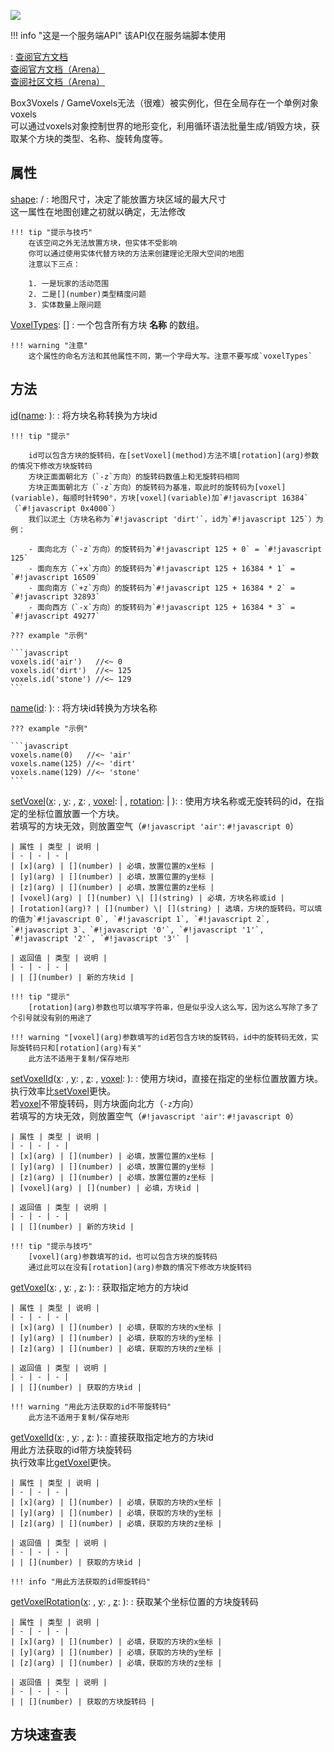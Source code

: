 <a href="https://github.com/qndm"><img src="https://img.shields.io/badge/%E8%B4%A1%E7%8C%AE%E8%80%85-qndm-blue"></img></a>

!!! info "这是一个服务端API"
    该API仅在服务端脚本使用

: [查阅官方文档](https://box3.yuque.com/org-wiki-box3-ev7rl4/guide/fhg88pn0tr2yo54n)  
  [查阅官方文档（Arena）](https://box3.yuque.com/staff-khn556/wupvz3/gkz7g1wazf5izpfy#yo8NS)  
  [查阅社区文档（Arena）](https://www.yuque.com/box3lab/api/oy2d601gqs52bfuv)

<def>Box3Voxels</def> / <def>GameVoxels</def>无法（很难）被实例化，但在全局存在一个单例对象<def>voxels</def>  
可以通过<def>voxels</def>对象控制世界的地形变化，利用循环语法批量生成/销毁方块，获取某个方块的类型、名称、旋转角度等。

## 属性
[shape](readonly): [](Box3Vector3) / [](GameVector3)
:   地图尺寸，决定了能放置方块区域的最大尺寸  
    这一属性在地图创建之初就以确定，无法修改

    !!! tip "提示与技巧"
        在该空间之外无法放置方块，但实体不受影响  
        你可以通过使用实体代替方块的方法来创建理论无限大空间的地图  
        注意以下三点：

        1. 一是玩家的活动范围
        2. 二是[](number)类型精度问题
        3. 实体数量上限问题

[VoxelTypes](readonly): [](string)[]
:   一个包含所有方块 **名称** 的数组。

    !!! warning "注意"
        这个属性的命名方法和其他属性不同，第一个字母大写。注意不要写成`voxelTypes`


## 方法
[id](method)([name](arg): [](string)): [](number)
:   将方块名称转换为方块id

    !!! tip "提示"

        id可以包含方块的旋转码，在[setVoxel](method)方法不填[rotation](arg)参数的情况下修改方块旋转码  
        方块正面面朝北方（`-z`方向）的旋转码数值上和无旋转码相同  
        方块正面面朝北方（`-z`方向）的旋转码为基准，取此时的旋转码为[voxel](variable)，每顺时针转90°，方块[voxel](variable)加`#!javascript 16384`（`#!javascript 0x4000`）  
        我们以泥土（方块名称为`#!javascript 'dirt'`，id为`#!javascript 125`）为例：

        - 面向北方（`-z`方向）的旋转码为`#!javascript 125 + 0` = `#!javascript 125`
        - 面向东方（`+x`方向）的旋转码为`#!javascript 125 + 16384 * 1` = `#!javascript 16509`
        - 面向南方（`+z`方向）的旋转码为`#!javascript 125 + 16384 * 2` = `#!javascript 32893`
        - 面向西方（`-x`方向）的旋转码为`#!javascript 125 + 16384 * 3` = `#!javascript 49277`

    ??? example "示例"

    ```javascript
    voxels.id('air')   //<~ 0
    voxels.id('dirt')  //<~ 125
    voxels.id('stone') //<~ 129
    ```

[name](method)([id](arg): [](number)): [](string)
:   将方块id转换为方块名称

    ??? example "示例"

    ```javascript
    voxels.name(0)   //<~ 'air'
    voxels.name(125) //<~ 'dirt'
    voxels.name(129) //<~ 'stone'
    ```

[setVoxel](method)([x](arg): [](number), [y](arg): [](number), [z](arg): [](number), [voxel](arg): [](number) | [](string), [rotation](arg): [](number) | [](string)): [](number)
:   使用方块名称或无旋转码的id，在指定的坐标位置放置一个方块。  
    若填写的方块无效，则放置空气（`#!javascript 'air'`: `#!javascript 0`）

    | 属性 | 类型 | 说明 |
    | - | - | - |
    | [x](arg) | [](number) | 必填，放置位置的x坐标 |
    | [y](arg) | [](number) | 必填，放置位置的y坐标 |
    | [z](arg) | [](number) | 必填，放置位置的z坐标 |
    | [voxel](arg) | [](number) \| [](string) | 必填，方块名称或id |
    | [rotation](arg)? | [](number) \| [](string) | 选填，方块的旋转码，可以填的值为`#!javascript 0`, `#!javascript 1`, `#!javascript 2`, `#!javascript 3`、`#!javascript '0'`, `#!javascript '1'`, `#!javascript '2'`, `#!javascript '3'` |

    | 返回值 | 类型 | 说明 |
    | - | - | - |
    | | [](number) | 新的方块id |

    !!! tip "提示"
        [rotation](arg)参数也可以填写字符串，但是似乎没人这么写，因为这么写除了多了个引号就没有别的用途了

    !!! warning "[voxel](arg)参数填写的id若包含方块的旋转码，id中的旋转码无效，实际旋转码只和[rotation](arg)有关"
        此方法不适用于复制/保存地形

[setVoxelId](method)([x](arg): [](number), [y](arg): [](number), [z](arg): [](number), [voxel](arg): [](number)): [](number)
:   使用方块id，直接在指定的坐标位置放置方块。  
    执行效率比[setVoxel](method)更快。  
    若[voxel](arg)不带旋转码，则方块面向北方（`-z`方向）  
    若填写的方块无效，则放置空气（`#!javascript 'air'`: `#!javascript 0`）

    | 属性 | 类型 | 说明 |
    | - | - | - |
    | [x](arg) | [](number) | 必填，放置位置的x坐标 |
    | [y](arg) | [](number) | 必填，放置位置的y坐标 |
    | [z](arg) | [](number) | 必填，放置位置的z坐标 |
    | [voxel](arg) | [](number) | 必填，方块id |

    | 返回值 | 类型 | 说明 |
    | - | - | - |
    | | [](number) | 新的方块id |

    !!! tip "提示与技巧"
        [voxel](arg)参数填写的id，也可以包含方块的旋转码  
        通过此可以在没有[rotation](arg)参数的情况下修改方块旋转码

[getVoxel](method)([x](arg): [](number), [y](arg): [](number), [z](arg): [](number)): [](number)
:   获取指定地方的方块id  

    | 属性 | 类型 | 说明 |
    | - | - | - |
    | [x](arg) | [](number) | 必填，获取的方块的x坐标 |
    | [y](arg) | [](number) | 必填，获取的方块的y坐标 |
    | [z](arg) | [](number) | 必填，获取的方块的z坐标 |

    | 返回值 | 类型 | 说明 |
    | - | - | - |
    | | [](number) | 获取的方块id |

    !!! warning "用此方法获取的id不带旋转码"
        此方法不适用于复制/保存地形

[getVoxelId](method)([x](arg): [](number), [y](arg): [](number), [z](arg): [](number)): [](number)
:   直接获取指定地方的方块id  
    用此方法获取的id带方块旋转码  
    执行效率比[getVoxel](method)更快。

    | 属性 | 类型 | 说明 |
    | - | - | - |
    | [x](arg) | [](number) | 必填，获取的方块的x坐标 |
    | [y](arg) | [](number) | 必填，获取的方块的y坐标 |
    | [z](arg) | [](number) | 必填，获取的方块的z坐标 |

    | 返回值 | 类型 | 说明 |
    | - | - | - |
    | | [](number) | 获取的方块id |

    !!! info "用此方法获取的id带旋转码"

[getVoxelRotation](method)([x](arg): [](number), [y](arg): [](number), [z](arg): [](number)): [](number)
:   获取某个坐标位置的方块旋转码

    | 属性 | 类型 | 说明 |
    | - | - | - |
    | [x](arg) | [](number) | 必填，获取的方块的x坐标 |
    | [y](arg) | [](number) | 必填，获取的方块的y坐标 |
    | [z](arg) | [](number) | 必填，获取的方块的z坐标 |

    | 返回值 | 类型 | 说明 |
    | - | - | - |
    | | [](number) | 获取的方块旋转码 |


## 方块速查表
<span id="voxelIdsTable"></span>